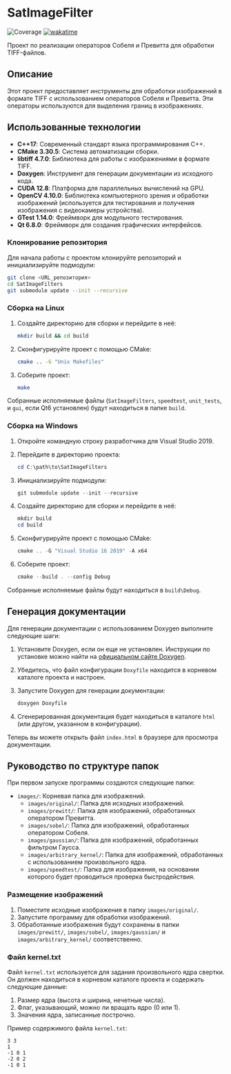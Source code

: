 # SatImageFilter

![Coverage](https://img.shields.io/endpoint?url=https://gist.githubusercontent.com/VOBA04/7f58e72739aa381f9225edc7315e3d72/raw/coverage.json)
[![wakatime](https://wakatime.com/badge/user/11288404-d9dc-4a59-abbb-f91d607d51fc/project/828a01b2-3c50-45e3-954e-c916bc5026bc.svg)](https://wakatime.com/badge/user/11288404-d9dc-4a59-abbb-f91d607d51fc/project/828a01b2-3c50-45e3-954e-c916bc5026bc)

Проект по реализации операторов Собеля и Превитта для обработки TIFF-файлов.

## Описание

Этот проект предоставляет инструменты для обработки изображений в формате TIFF с использованием операторов Собеля и Превитта. Эти операторы используются для выделения границ в изображениях.

## Использованные технологии

- **C++17**: Современный стандарт языка программирования C++.
- **CMake 3.30.5**: Система автоматизации сборки.
- **libtiff 4.7.0**: Библиотека для работы с изображениями в формате TIFF.
- **Doxygen**: Инструмент для генерации документации из исходного кода.
- **CUDA 12.8**: Платформа для параллельных вычислений на GPU.
- **OpenCV 4.10.0**: Библиотека компьютерного зрения и обработки изображений (используется для тестирования и получения изображения с видеокамеры устройства).
- **GTest 1.14.0**: Фреймворк для модульного тестирования.
- **Qt 6.8.0**: Фреймворк для создания графических интерфейсов.

### Клонирование репозитория

Для начала работы с проектом клонируйте репозиторий и инициализируйте подмодули:

```bash
git clone <URL_репозитория>
cd SatImageFilters
git submodule update --init --recursive
```

### Сборка на Linux

1. Создайте директорию для сборки и перейдите в неё:

   ```bash
   mkdir build && cd build
   ```

2. Сконфигурируйте проект с помощью CMake:

   ```bash
   cmake .. -G "Unix Makefiles"
   ```

3. Соберите проект:

   ```bash
   make
   ```

Собранные исполняемые файлы (`SatImageFilters`, `speedtest`, `unit_tests`, и `gui`, если Qt6 установлен) будут находиться в папке `build`.

### Сборка на Windows

1. Откройте командную строку разработчика для Visual Studio 2019.
2. Перейдите в директорию проекта:

   ```powershell
   cd C:\path\to\SatImageFilters
   ```

3. Инициализируйте подмодули:

   ```powershell
   git submodule update --init --recursive
   ```

4. Создайте директорию для сборки и перейдите в неё:

   ```powershell
   mkdir build
   cd build
   ```

5. Сконфигурируйте проект с помощью CMake:

   ```powershell
   cmake .. -G "Visual Studio 16 2019" -A x64
   ```

6. Соберите проект:

   ```powershell
   cmake --build . --config Debug
   ```

Собранные исполняемые файлы будут находиться в `build\Debug`.

## Генерация документации

Для генерации документации с использованием Doxygen выполните следующие шаги:

1. Установите Doxygen, если он еще не установлен. Инструкции по установке можно найти на [официальном сайте Doxygen](http://www.doxygen.nl/download.html).
2. Убедитесь, что файл конфигурации `Doxyfile` находится в корневом каталоге проекта и настроен.
3. Запустите Doxygen для генерации документации:

   ```sh
   doxygen Doxyfile
   ```

4. Сгенерированная документация будет находиться в каталоге `html` (или другом, указанном в конфигурации).

Теперь вы можете открыть файл `index.html` в браузере для просмотра документации.

## Руководство по структуре папок

При первом запуске программы создаются следующие папки:

- `images/`: Корневая папка для изображений.
  - `images/original/`: Папка для исходных изображений.
  - `images/prewitt/`: Папка для изображений, обработанных оператором Превитта.
  - `images/sobel/`: Папка для изображений, обработанных оператором Собеля.
  - `images/gaussian/`: Папка для изображений, обработанных фильтром Гаусса.
  - `images/arbitrary_kernel/`: Папка для изображений, обработанных с использованием произвольного ядра.
  - `images/speedtest/`: Папка для изображения, на основании которого будет проводиться проверка быстродействия.

### Размещение изображений

1. Поместите исходные изображения в папку `images/original/`.
2. Запустите программу для обработки изображений.
3. Обработанные изображения будут сохранены в папки `images/prewitt/`, `images/sobel/`, `images/gaussian/` и `images/arbitrary_kernel/` соответственно.

### Файл kernel.txt

Файл `kernel.txt` используется для задания произвольного ядра свертки. Он должен находиться в корневом каталоге проекта и содержать следующие данные:

1. Размер ядра (высота и ширина, нечетные числа).
2. Флаг, указывающий, можно ли вращать ядро (0 или 1).
3. Значения ядра, записанные построчно.

Пример содержимого файла `kernel.txt`:

```plaintext
3 3
1
-1 0 1
-2 0 2
-1 0 1
```
